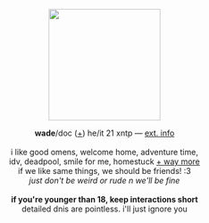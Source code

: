 <p align="center">
<img src="https://i.imgur.com/DvRBZhN.png" width="200px">
</p>
<p align="center">
<b>wade</b>/doc (<a href="https://pronouns.cc/@deadpool">+</a>) he/it 21 xntp ― <a href="https://bundlrs.cc/maladjusted">ext. info</a>
<br><br>i like good omens, welcome home, adventure time,
<br>idv, deadpool, smile for me, homestuck <a href="https://rentry.co/-spiderman">+ way more</a>
<br>if we like same things, we should be friends! :3
<br><i>just don't be weird or rude n we'll be fine</i>
<br><br><b>if you're younger than 18, keep interactions short</b>
<br>detailed dnis are pointless. i'll just ignore you
</p>
